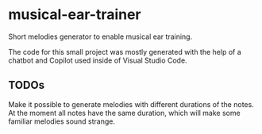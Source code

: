 # musical-ear-trainer
Short melodies generator to enable musical ear training.

The code for this small project was mostly generated with the help of a chatbot and Copilot used inside of Visual Studio Code.

## TODOs

Make it possible to generate melodies with different durations of the notes. At the moment all notes have the same duration, which will make some familiar melodies sound strange.
